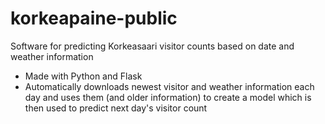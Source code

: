 # korkeapaine-public
Software for predicting Korkeasaari visitor counts based on date and weather information
* Made with Python and Flask
* Automatically downloads newest visitor and weather information each day and uses them (and older information) to create a model which is then used to predict next day's visitor count

